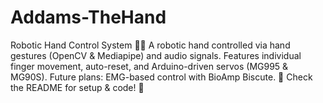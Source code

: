 # Addams-TheHand
Robotic Hand Control System 🤖🎵  A robotic hand controlled via hand gestures (OpenCV &amp; Mediapipe) and audio signals. Features individual finger movement, auto-reset, and Arduino-driven servos (MG995 &amp; MG90S). Future plans: EMG-based control with BioAmp Biscute.  🔗 Check the README for setup &amp; code! 🚀
